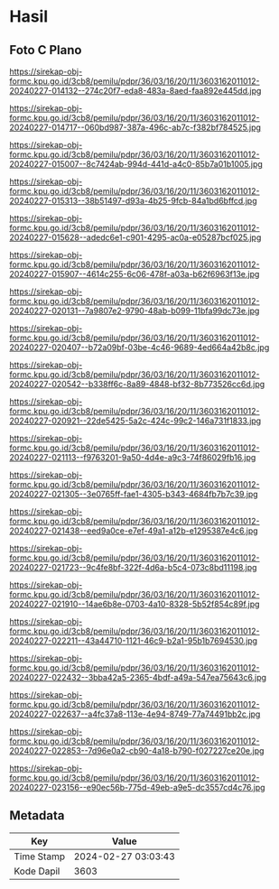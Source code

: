 # Hasil

## Foto C Plano

https://sirekap-obj-formc.kpu.go.id/3cb8/pemilu/pdpr/36/03/16/20/11/3603162011012-20240227-014132--274c20f7-eda8-483a-8aed-faa892e445dd.jpg

https://sirekap-obj-formc.kpu.go.id/3cb8/pemilu/pdpr/36/03/16/20/11/3603162011012-20240227-014717--060bd987-387a-496c-ab7c-f382bf784525.jpg

https://sirekap-obj-formc.kpu.go.id/3cb8/pemilu/pdpr/36/03/16/20/11/3603162011012-20240227-015007--8c7424ab-994d-441d-a4c0-85b7a01b1005.jpg

https://sirekap-obj-formc.kpu.go.id/3cb8/pemilu/pdpr/36/03/16/20/11/3603162011012-20240227-015313--38b51497-d93a-4b25-9fcb-84a1bd6bffcd.jpg

https://sirekap-obj-formc.kpu.go.id/3cb8/pemilu/pdpr/36/03/16/20/11/3603162011012-20240227-015628--adedc6e1-c901-4295-ac0a-e05287bcf025.jpg

https://sirekap-obj-formc.kpu.go.id/3cb8/pemilu/pdpr/36/03/16/20/11/3603162011012-20240227-015907--4614c255-6c06-478f-a03a-b62f6963f13e.jpg

https://sirekap-obj-formc.kpu.go.id/3cb8/pemilu/pdpr/36/03/16/20/11/3603162011012-20240227-020131--7a9807e2-9790-48ab-b099-11bfa99dc73e.jpg

https://sirekap-obj-formc.kpu.go.id/3cb8/pemilu/pdpr/36/03/16/20/11/3603162011012-20240227-020407--b72a09bf-03be-4c46-9689-4ed664a42b8c.jpg

https://sirekap-obj-formc.kpu.go.id/3cb8/pemilu/pdpr/36/03/16/20/11/3603162011012-20240227-020542--b338ff6c-8a89-4848-bf32-8b773526cc6d.jpg

https://sirekap-obj-formc.kpu.go.id/3cb8/pemilu/pdpr/36/03/16/20/11/3603162011012-20240227-020921--22de5425-5a2c-424c-99c2-146a731f1833.jpg

https://sirekap-obj-formc.kpu.go.id/3cb8/pemilu/pdpr/36/03/16/20/11/3603162011012-20240227-021113--f9763201-9a50-4d4e-a9c3-74f86029fb16.jpg

https://sirekap-obj-formc.kpu.go.id/3cb8/pemilu/pdpr/36/03/16/20/11/3603162011012-20240227-021305--3e0765ff-fae1-4305-b343-4684fb7b7c39.jpg

https://sirekap-obj-formc.kpu.go.id/3cb8/pemilu/pdpr/36/03/16/20/11/3603162011012-20240227-021438--eed9a0ce-e7ef-49a1-a12b-e1295387e4c6.jpg

https://sirekap-obj-formc.kpu.go.id/3cb8/pemilu/pdpr/36/03/16/20/11/3603162011012-20240227-021723--9c4fe8bf-322f-4d6a-b5c4-073c8bd11198.jpg

https://sirekap-obj-formc.kpu.go.id/3cb8/pemilu/pdpr/36/03/16/20/11/3603162011012-20240227-021910--14ae6b8e-0703-4a10-8328-5b52f854c89f.jpg

https://sirekap-obj-formc.kpu.go.id/3cb8/pemilu/pdpr/36/03/16/20/11/3603162011012-20240227-022211--43a44710-1121-46c9-b2a1-95b1b7694530.jpg

https://sirekap-obj-formc.kpu.go.id/3cb8/pemilu/pdpr/36/03/16/20/11/3603162011012-20240227-022432--3bba42a5-2365-4bdf-a49a-547ea75643c6.jpg

https://sirekap-obj-formc.kpu.go.id/3cb8/pemilu/pdpr/36/03/16/20/11/3603162011012-20240227-022637--a4fc37a8-113e-4e94-8749-77a74491bb2c.jpg

https://sirekap-obj-formc.kpu.go.id/3cb8/pemilu/pdpr/36/03/16/20/11/3603162011012-20240227-022853--7d96e0a2-cb90-4a18-b790-f027227ce20e.jpg

https://sirekap-obj-formc.kpu.go.id/3cb8/pemilu/pdpr/36/03/16/20/11/3603162011012-20240227-023156--e90ec56b-775d-49eb-a9e5-dc3557cd4c76.jpg


## Metadata

| Key        | Value               |
| ---------- | ------------------- |
| Time Stamp | 2024-02-27 03:03:43 |
| Kode Dapil | 3603                |



